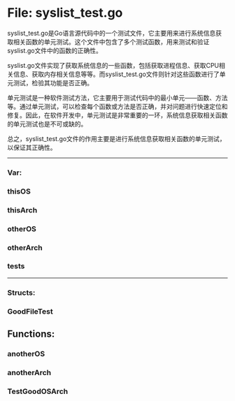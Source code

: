 # File: syslist_test.go

syslist_test.go是Go语言源代码中的一个测试文件，它主要用来进行系统信息获取相关函数的单元测试。这个文件中包含了多个测试函数，用来测试和验证syslist.go文件中的函数的正确性。

syslist.go文件实现了获取系统信息的一些函数，包括获取进程信息、获取CPU相关信息、获取内存相关信息等等。而syslist_test.go文件则针对这些函数进行了单元测试，检验其功能是否正确。

单元测试是一种软件测试方法，它主要用于测试代码中的最小单元——函数、方法等。通过单元测试，可以检查每个函数或方法是否正确，并对问题进行快速定位和修复。因此，在软件开发中，单元测试是非常重要的一环，系统信息获取相关函数的单元测试也是不可或缺的。

总之，syslist_test.go文件的作用主要是进行系统信息获取相关函数的单元测试，以保证其正确性。




---

### Var:

### thisOS





### thisArch





### otherOS





### otherArch





### tests








---

### Structs:

### GoodFileTest





## Functions:

### anotherOS





### anotherArch





### TestGoodOSArch





